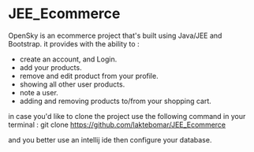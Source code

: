 # JEE_Ecommerce

OpenSky is an ecommerce project that's built using Java/JEE and Bootstrap. it provides with the ability to :

  - create an account, and Login.
  - add your products.
  - remove and edit product from your profile.
  - showing all other user products.
  - note a user.
  - adding and removing products to/from your shopping cart. 
 
 in case you'd like to clone the project use the following command in your terminal : git clone https://github.com/laktebomar/JEE_Ecommerce
 
 and you better use an intellij ide then configure your database. 
